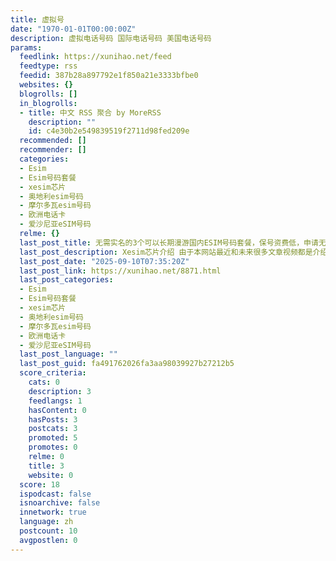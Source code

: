 ```yaml
---
title: 虚拟号
date: "1970-01-01T00:00:00Z"
description: 虚拟电话号码 国际电话号码 美国电话号码
params:
  feedlink: https://xunihao.net/feed
  feedtype: rss
  feedid: 387b28a897792e1f850a21e3333bfbe0
  websites: {}
  blogrolls: []
  in_blogrolls:
  - title: 中文 RSS 聚合 by MoreRSS
    description: ""
    id: c4e30b2e549839519f2711d98fed209e
  recommended: []
  recommender: []
  categories:
  - Esim
  - Esim号码套餐
  - xesim芯片
  - 奥地利esim号码
  - 摩尔多瓦esim号码
  - 欧洲电话卡
  - 爱沙尼亚eSIM号码
  relme: {}
  last_post_title: 无需实名的3个可以长期漫游国内ESIM号码套餐，保号资费低，申请无门槛有外币信用卡即可
  last_post_description: Xesim芯片介绍 由于本网站最近和未来很多文章视频都是介绍的esim套餐或号码。很多用户买ESIM手机成本贵可能用的频次不多。
  last_post_date: "2025-09-10T07:35:20Z"
  last_post_link: https://xunihao.net/8871.html
  last_post_categories:
  - Esim
  - Esim号码套餐
  - xesim芯片
  - 奥地利esim号码
  - 摩尔多瓦esim号码
  - 欧洲电话卡
  - 爱沙尼亚eSIM号码
  last_post_language: ""
  last_post_guid: fa491762026fa3aa98039927b27212b5
  score_criteria:
    cats: 0
    description: 3
    feedlangs: 1
    hasContent: 0
    hasPosts: 3
    postcats: 3
    promoted: 5
    promotes: 0
    relme: 0
    title: 3
    website: 0
  score: 18
  ispodcast: false
  isnoarchive: false
  innetwork: true
  language: zh
  postcount: 10
  avgpostlen: 0
---
```

